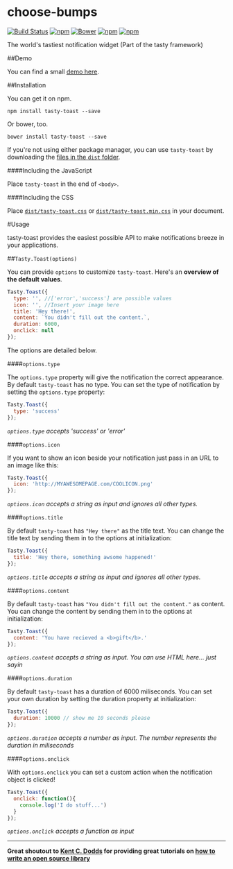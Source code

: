 # choose-bumps
[![Build Status](https://travis-ci.org/crsten/tasty-toast.svg?branch=master&style=flat-square)](https://travis-ci.org/crsten/tasty-toast)
[![npm](https://img.shields.io/npm/dt/tasty-toast.svg?style=flat-square)](https://www.npmjs.com/package/tasty-toast)
[![Bower](https://img.shields.io/bower/v/tasty-toast.svg?style=flat-square)]()
[![npm](https://img.shields.io/npm/v/tasty-toast.svg?style=flat-square)](https://www.npmjs.com/package/tasty-toast)
[![npm](https://img.shields.io/npm/l/tasty-toast.svg?style=flat-square)]()

The world's tastiest notification widget (Part of the tasty framework)

##Demo

You can find a small [demo here](http://crsten.github.io/tasty-toast/).

##Installation

You can get it on npm.

```shell
npm install tasty-toast --save
```

Or bower, too.

```shell
bower install tasty-toast --save
```

If you're not using either package manager, you can use `tasty-toast` by downloading the [files in the `dist` folder](dist).

####Including the JavaScript

Place `tasty-toast` in the end of `<body>`.

####Including the CSS

Place [`dist/tasty-toast.css`](dist/tasty-toast.css) or [`dist/tasty-toast.min.css`](dist/tasty-toast.min.css) in your document.

#Usage

tasty-toast provides the easiest possible API to make notifications breeze in your applications.

##`Tasty.Toast(options)`

You can provide `options` to customize `tasty-toast`. Here's an **overview of the default values**.

```js
Tasty.Toast({
  type: '', //['error','success'] are possible values
  icon: '', //Insert your image here
  title: 'Hey there!',
  content: `You didn't fill out the content.`,
  duration: 6000,
  onclick: null
});
```

The options are detailed below.

####`options.type`

The `options.type` property will give the notification the correct appearance.
By default `tasty-toast` has no type. You can set the type of notification by setting the `options.type` property:

```js
Tasty.Toast({
  type: 'success'
});
```

*`options.type` accepts 'success' or 'error'*

####`options.icon`

If you want to show an icon beside your notification just pass in an URL to an image like this:

```js
Tasty.Toast({
  icon: 'http://MYAWESOMEPAGE.com/COOLICON.png'
});
```

*`options.icon` accepts a string as input and ignores all other types.*

####`options.title`

By default `tasty-toast` has `"Hey there"` as the title text. You can change the title text by sending them in to the options at initialization:

```js
Tasty.Toast({
  title: 'Hey there, something awsome happened!'
});
```
*`options.title` accepts a string as input and ignores all other types.*

####`options.content`

By default `tasty-toast` has `"You didn't fill out the content."` as content. You can change the content by sending them in to the options at initialization:

```js
Tasty.Toast({
  content: 'You have recieved a <b>gift</b>.'
});
```

*`options.content` accepts a string as input. You can use HTML here... just sayin*

####`options.duration`

By default `tasty-toast` has a duration of 6000 miliseconds. You can set your own duration by setting the duration property at initialization:

```js
Tasty.Toast({
  duration: 10000 // show me 10 seconds please
});
```

*`options.duration` accepts a number as input. The number represents the duration in miliseconds*

####`options.onclick`

With `options.onclick` you can set a custom action when the notification object is clicked!

```js
Tasty.Toast({
  onclick: function(){
    console.log('I do stuff...')
  }
});
```

*`options.onclick` accepts a function as input*

---

**Great shoutout to [Kent C. Dodds](https://github.com/kentcdodds) for providing great tutorials on [how to write an open source library](https://egghead.io/series/how-to-write-an-open-source-javascript-library)**
